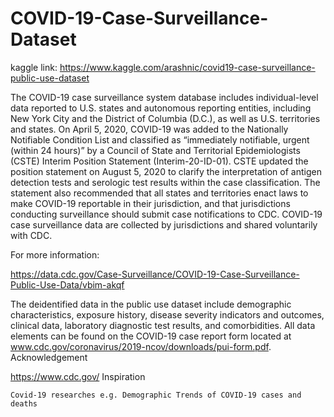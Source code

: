 # COVID-19-Case-Surveillance-Dataset

kaggle link: https://www.kaggle.com/arashnic/covid19-case-surveillance-public-use-dataset

The COVID-19 case surveillance system database includes individual-level data reported to U.S. states and autonomous reporting entities, including New York City and the District of Columbia (D.C.), as well as U.S. territories and states. On April 5, 2020, COVID-19 was added to the Nationally Notifiable Condition List and classified as “immediately notifiable, urgent (within 24 hours)” by a Council of State and Territorial Epidemiologists (CSTE) Interim Position Statement (Interim-20-ID-01). CSTE updated the position statement on August 5, 2020 to clarify the interpretation of antigen detection tests and serologic test results within the case classification. The statement also recommended that all states and territories enact laws to make COVID-19 reportable in their jurisdiction, and that jurisdictions conducting surveillance should submit case notifications to CDC. COVID-19 case surveillance data are collected by jurisdictions and shared voluntarily with CDC.

For more information:

https://data.cdc.gov/Case-Surveillance/COVID-19-Case-Surveillance-Public-Use-Data/vbim-akqf

The deidentified data in the public use dataset include demographic characteristics, exposure history, disease severity indicators and outcomes, clinical data, laboratory diagnostic test results, and comorbidities. All data elements can be found on the COVID-19 case report form located at www.cdc.gov/coronavirus/2019-ncov/downloads/pui-form.pdf.
Acknowledgement

https://www.cdc.gov/
Inspiration

    Covid-19 researches e.g. Demographic Trends of COVID-19 cases and deaths
